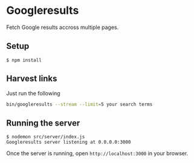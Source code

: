 # Googleresults

Fetch Google results accross multiple pages.

## Setup

    $ npm install

## Harvest links

Just run the following

``` bash
bin/googleresults --stream --limit=5 your search terms
```

## Running the server

    $ nodemon src/server/index.js
    Googleresults server listening at 0.0.0.0:3000

Once the server is running, open `http://localhost:3000` in your browser.
